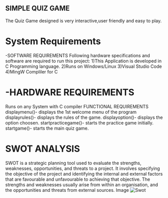 ## SIMPLE QUIZ GAME
The Quiz Game designed is very interactive,user friendly and easy to play.

# System Requirements
-SOFTWARE REQUIREMENTS
Following hardware specifications and software are required to run this project: 1)This Application is developed in C Programming language. 2)Runs on Windows/Linux 3)Visual Studio Code 4)MingW Compliler for C

# -HARDWARE REQUIREMENTS
Runs on any System with C compiler
FUNCTIONAL REQUIREMENTS
displaymenu()- displays the 1st welcome menu of the program
displayrules()- displays the rules of the game.
displayoption()- displays the option choosen.
startpracticegame()- starts the practice game initially.
startgame()- starts the main quiz game.
# SWOT ANALYSIS
SWOT is a strategic planning tool used to evaluate the strengths, weaknesses, opportunities, and threats to a project. It involves specifying the objective of the project and identifying the internal and external factors that are favourable and unfavourable to achieving that objective. The strengths and weaknesses usually arise from within an organisation, and the opportunities and threats from external sources.
Image
![Swot](https://xp.io/storage/1vUjTCap.png)

